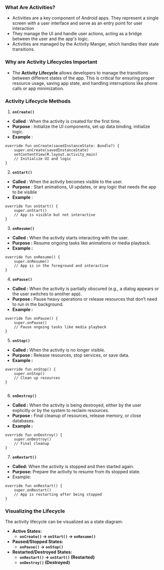 

### What Are Activities?

- Activities are a key component of Android apps. They represent a single screen with a user interface and serve as an entry point for user interaction
-  They manage the UI and handle user actions, acting as a bridge between the user and the app's logic.
- Activities are managed by the Activity Manger, which handles their state transitions.

### Why are Activity Lifecycles Important

- The **Activity Lifecycle** allows developers to manage the transitions between different states of the app. This is critical for ensuring proper resource usage, saving app state, and handling interruptions like phone calls or app minimization.

### Activity Lifecycle Methods

1. **`onCreate()`**
- **Called** : When the activity is created for the first time.
- **Purpose** :  Initialize the UI components, set up data binding, initialize logic.
- **Example** : 
``` 
override fun onCreate(savedInstanceState: Bundle?) {
    super.onCreate(savedInstanceState)
    setContentView(R.layout.activity_main)
    // Initialize UI and logic
}
```

2. **`onStart()`**
	 
- **Called** : When the activity becomes visible to the user.
- **Purpose** : Start animations, UI updates, or any logic that needs the app to be visible
- **Example** :
```
override fun onStart() {
    super.onStart()
    // App is visible but not interactive
}

```

3. **`onResume()`**

- **Called :** When the activity starts interacting with the user.
- **Purpose :** Resume ongoing tasks like animations or media playback.
- **Example :**
```
override fun onResume() {
    super.onResume()
    // App is in the foreground and interactive
}
```

4. **`onPause()`**

- **Called :** When the activity is partially obscured (e.g., a dialog appears or the user switches to another app).
- **Purpose :** Pause heavy operations or release resources that don’t need to run in the background.
- **Example :**
``` 
override fun onPause() {
    super.onPause()
    // Pause ongoing tasks like media playback
}

```

5. **`onStop()`**

- **Called :** When the activity is no longer visible.
- **Purpose :** Release resources, stop services, or save data.
- **Example :**
```
override fun onStop() {
    super.onStop()
    // Clean up resources
}
	
```

6. **`onDestroy()`**

- **Called :** When the activity is being destroyed, either by the user explicitly or by the system to reclaim resources.
- **Purpose :** Final cleanup of resources, release memory, or close databases.
- **Example :** 
```
override fun onDestroy() {
    super.onDestroy()
    // Final cleanup
}

```

7. **`onRestart()`**

- **Called:** When the activity is stopped and then started again.
- **Purpose:** Prepare the activity to resume from its stopped state.
- Example:
```
override fun onRestart() {
    super.onRestart()
    // App is restarting after being stopped
}

```

### **Visualizing the Lifecycle**

The activity lifecycle can be visualized as a state diagram:

- **Active States:**
    - **`onCreate()` -> `onStart()` -> `onResume()`**
- **Paused/Stopped States:**
    - **`onPause()` -> `onStop()`**
- **Restarted/Destroyed States:**
    - **`onRestart()` -> `onStart()` (Restarted)**
    - **`onDestroy()` (Destroyed)**
